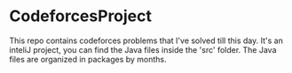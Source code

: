 # CodeforcesProject
This repo contains codeforces problems that I've solved till this day.
It's an inteliJ project, you can find the Java files inside the 'src' folder.
The Java files are organized in packages by months.

